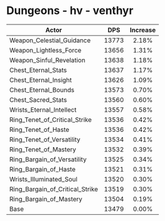 # Dungeons - hv - venthyr
| Actor | DPS | Increase |
|---|:---:|:---:|
|Weapon_Celestial_Guidance|13773|2.18%|
|Weapon_Lightless_Force|13656|1.31%|
|Weapon_Sinful_Revelation|13638|1.18%|
|Chest_Eternal_Stats|13637|1.17%|
|Chest_Eternal_Insight|13626|1.09%|
|Chest_Eternal_Bounds|13573|0.70%|
|Chest_Sacred_Stats|13560|0.60%|
|Wrists_Eternal_Intellect|13557|0.58%|
|Ring_Tenet_of_Critical_Strike|13536|0.42%|
|Ring_Tenet_of_Haste|13536|0.42%|
|Ring_Tenet_of_Versatility|13534|0.41%|
|Ring_Tenet_of_Mastery|13532|0.39%|
|Ring_Bargain_of_Versatility|13525|0.34%|
|Ring_Bargain_of_Haste|13521|0.31%|
|Wrists_Illuminated_Soul|13520|0.30%|
|Ring_Bargain_of_Critical_Strike|13519|0.30%|
|Ring_Bargain_of_Mastery|13504|0.19%|
|Base|13479|0.00%|

